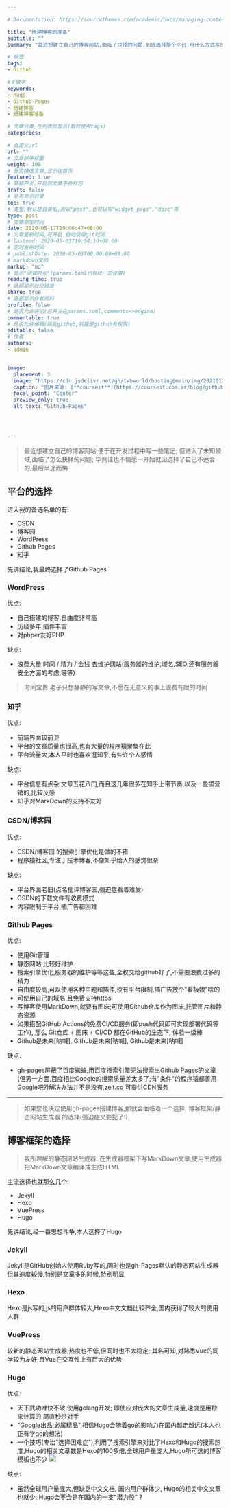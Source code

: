 ```yaml
---

# Documentation: https://sourcethemes.com/academic/docs/managing-content/

title: "搭建博客的准备"
subtitle: ""
summary: "最近想建立自己的博客网站,面临了抉择的问题,到底选择那个平台,用什么方式写技术博客"

# 标签
tags:
- Github

#关键字
keywords:
- hugo
- Github-Pages
- 搭建博客
- 搭建博客准备

# 文章分类,在列表页显示(暂时使用tags)
categories:

# 自定义url
url: ""
# 文章排序权重
weight: 100
# 是否精选文章,显示在首页
featured: true
# 草稿开关,开启则文章不会打包
draft: false
# 是否显示目录
toc: true
# 类型,默认是目录名,所以"post",也可以写"widget_page","dosc"等
type: post
# 文章添加时间
date: 2020-05-17T19:06:47+08:00
# 文章更新时间,可开启 自动使用git时间
# lastmod: 2020-05-03T19:54:10+08:00
# 定时发布时间
# publishDate: 2020-05-03T00:00:00+08:00
# markdown文档
markup: "md"
# 显示"阅读时长"(params.toml也有统一的设置)
reading_time: true
# 底部显示社交链接
share: true
# 底部显示作者资料
profile: false
# 是否允许评论(总开关在params.toml,comments=>engine)
commentable: true
# 是否允许编辑(跳到github,前提是github有权限)
editable: false
# 作者
authors:
- admin


image:
  placement: 3
  image: "https://cdn.jsdelivr.net/gh/twbworld/hosting@main/img/20210120180315.jpg"
  caption: "图片来源: [**courseit**](https://courseit.com.ar/blog/github-pages-subiendo-nuestro-portfolio/)"
  focal_point: "Center"
  preview_only: true
  alt_text: "Github-Pages"




---
```












> 最近想建立自己的博客网站,便于在开发过程中写一些笔记;
但进入了未知领域,面临了怎么抉择的问题; 毕竟谁也不情愿一开始就因选择了自己不适合的,最后半途而悔

## 平台的选择

进入我的备选名单的有:
* CSDN
* 博客园
* WordPress
* Github Pages
* 知乎

先讲结论,我最终选择了Github Pages


### WordPress

优点:
* 自己搭建的博客,自由度非常高
* 历经多年,插件丰富
* 对phper友好PHP

缺点:
* 浪费大量 时间 / 精力 / 金钱 去维护网站(服务器的维护,域名,SEO,还有服务器安全方面的考虑,等等)

> 时间宝贵,老子只想静静的写文章,不愿在无意义的事上浪费有限的时间

### 知乎

优点:
* 前端界面较前卫
* 平台的文章质量也很高,也有大量的程序猿聚集在此
* 平台流量大,本人平时也喜欢逛知乎,有些许个人感情

缺点:
* 平台信息有点杂,文章五花八门,而且这几年很多在知乎上带节奏,以及一些搞营销的,比较反感
* 知乎对MarkDown的支持不友好

### CSDN/博客园

优点:
* CSDN/博客园 的搜索引擎优化是做的不错
* 程序猿社区,专注于技术博客,不像知乎给人的感觉很杂

缺点:
* 平台界面老旧(点名批评博客园,强迫症看着难受)
* CSDN的下载文件有收费模式
* 内容限制于平台,插广告都困难

### Github Pages
优点:
* 使用Git管理
* 静态网站,比较好维护
* 搜索引擎优化,服务器的维护等等这些,全权交给github好了,不需要浪费过多的精力
* 自由度较高,可以使用各种主题和插件,没有平台限制,插广告放个"看板娘"啥的
* 可使用自己的域名,且免费支持https
* 写博客使用MarkDown,就要有图床;可使用Github仓库作为图床,托管图片和静态资源
* 如果搭配GitHub Actions的免费CI/CD服务(即push代码即可实现部署代码等工作), 那么 Git仓库 + 图床 + CI/CD 都在GitHub的生态下, 体验一级棒
* Github是未来[呐喊], Github是未来[呐喊], Github是未来[呐喊]

缺点:
* gh-pages屏蔽了百度蜘蛛,用百度搜索引擎无法搜索出Github Pages的文章(但另一方面,百度相比Google的搜索质量差太多了;有"条件"的程序猿都善用Google吧?)解决办法并不是没有,[zeit.co](https://vercel.com/) 可提供CDN服务




------



> 如果您也决定使用gh-pages搭建博客,那就会面临着一个选择, 博客框架/静态网站生成器 的选择(强迫症又要犯了!)

## 博客框架的选择

> 我所理解的静态网站生成器: 在生成器框架下写MarkDown文章,使用生成器把MarkDown文章编译成生成HTML

主流选择也就那么几个:
* Jekyll
* Hexo
* VuePress
* Hugo

先讲结论,经一番思想斗争,本人选择了Hugo

### Jekyll
Jekyll是GitHub创始人使用Ruby写的,同时也是gh-Pages默认的静态网站生成器
但其速度较慢,特别是文章多的时候,特别明显

### Hexo
Hexo是js写的,js的用户群体较大,Hexo中文文档比较齐全,国内获得了较大的使用人群

### VuePress
较新的静态网站生成器,热度也不低,但同时也不太稳定; 其名可知,对熟悉Vue的同学较为友好,且Vue在交互性上有巨大的优势

### Hugo
优点:
* 天下武功唯快不破,使用golang开发; 即使应对庞大的文章生成量,速度是用秒来计算的,简直秒杀对手
* "Google出品,必属精品",相信Hugo会随着go的影响力在国内越走越远(本人也正有学go的想法)
* 一个技巧(专治"选择困难症"),利用了搜索引擎来对比了Hexo和Hugo的搜索热度,Hugo的相关文章数是Hexo的100多倍,全球用户量庞大,Hugo所可选的博客模板也不少
![](https://cdn.jsdelivr.net/gh/twbworld/hosting@main/img/20200517212636.png)

缺点:
* 虽然全球用户量庞大,但缺乏中文文档, 国内用户群体少, Hugo的相关中文文章也就少; Hugo会不会是在国内的一支"潜力股" ?
